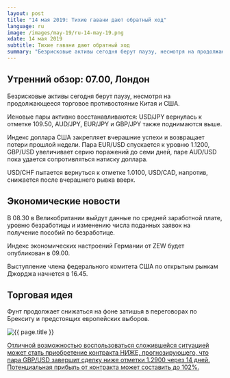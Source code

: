 ```yaml
---
layout: post
title: "14 мая 2019: Тихие гавани дают обратный ход"
language: ru
image: /images/may-19/ru-14-may-19.png
xdate: 14 мая 2019
subtitle: Тихие гавани дают обратный ход
summary: "Безрисковые активы сегодня берут паузу, несмотря на продолжающееся торговое противостояние Китая и США. Иеновые пары активно восстанавливаются: USD/JPY вернулась к отметке 109.50, AUD/JPY, EUR/JPY и GBP/JPY также поднимаются выше"
---
```

## Утренний обзор: 07.00, Лондон
 
Безрисковые активы сегодня берут паузу, несмотря на продолжающееся торговое противостояние Китая и США.

Иеновые пары активно восстанавливаются: USD/JPY вернулась к отметке 109.50, AUD/JPY, EUR/JPY и GBP/JPY также поднимаются выше.

Индекс доллара США закрепляет вчерашние успехи и возвращает потери прошлой недели. Пара EUR/USD спускается к уровню 1.1200, GBP/USD увеличивает серию поражений до семи дней, паре AUD/USD пока удается сопротивляться натиску доллара.

USD/CHF пытается вернуться к отметке 1.0100, USD/CAD, напротив, снижается после вчерашнего рывка вверх.
 
## Экономические новости
 
В 08.30 в Великобритании выйдут данные по средней заработной плате, уровню безработицы и изменению числа поданных заявок на получение пособий по безработице.

Индекс экономических настроений Германии от ZEW будет опубликован в 09.00.

Выступление члена федерального комитета США по открытым рынкам Джорджа начнется в 16.45.
 
## Торговая идея
 
Фунт продолжает снижаться на фоне затишья в переговорах по Брекситу и предстоящих европейских выборов.

<img src="{{ site.url }}/images/may-19/ru-14-may-19.png" alt="{{ page.title }}"  title="{{ page.title }}">

<a href="%LINK%%?currency=USD&amp;market=forex&underlying=frxGBPUSD&formname=higherlower&duration_amount=14&duration_units=d&amount=10&amount_type=stake&expiry_type=duration&barrier=1.2900" target="_blank" rel="noopener noreferrer nofollow">Отличной возможностью воспользоваться сложившейся ситуацией может стать приобретение контракта НИЖЕ, прогнозирующего, что пара GBP/USD завершит сделку ниже отметки 1.2900 через 14 дней. Потенциальная прибыль от контракта может составить до 102%.</a>
